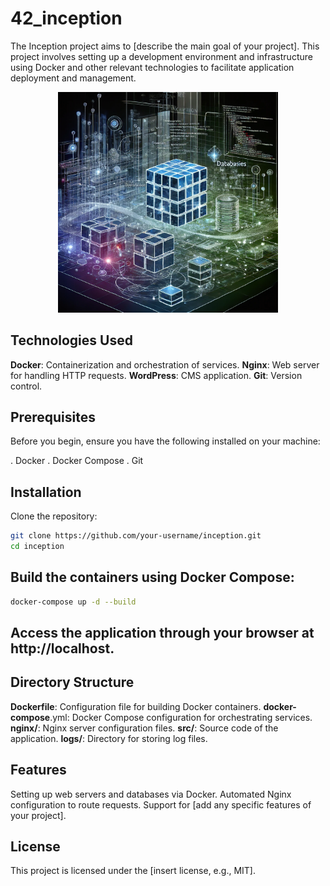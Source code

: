# 42_inception
The Inception project aims to [describe the main goal of your project]. This project involves setting up a development environment and infrastructure using Docker and other relevant technologies to facilitate application deployment and management.

<p align="center">
  <img src="inception.webp" width="70%"/>
</p>

## Technologies Used
**Docker**: Containerization and orchestration of services.
**Nginx**: Web server for handling HTTP requests.
**WordPress**: CMS application.
**Git**: Version control.

## Prerequisites
Before you begin, ensure you have the following installed on your machine:

. Docker
. Docker Compose
. Git

## Installation
Clone the repository:

```bash
git clone https://github.com/your-username/inception.git
cd inception
```

## Build the containers using Docker Compose:

```bash
docker-compose up -d --build
```

## Access the application through your browser at http://localhost.

## Directory Structure
**Dockerfile**: Configuration file for building Docker containers.
**docker-compose**.yml: Docker Compose configuration for orchestrating services.
**nginx/**: Nginx server configuration files.
**src/**: Source code of the application.
**logs/**: Directory for storing log files.

## Features
Setting up web servers and databases via Docker.
Automated Nginx configuration to route requests.
Support for [add any specific features of your project].

## License
This project is licensed under the [insert license, e.g., MIT].

